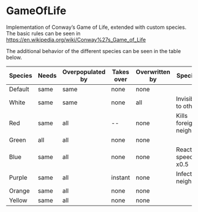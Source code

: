 # GameOfLife
Implementation of Conway’s Game of Life, extended with custom species.
The basic rules can be seen in https://en.wikipedia.org/wiki/Conway%27s_Game_of_Life

The additional behavior of the different species can be seen in the table below.

| Species   | Needs | Overpopulated by | Takes over | Overwritten by | Specialty |
| ------------- | ------------- |------------- |------------- |------------- |------------- |
| Default   | same  | same              | none        | none |
| White     | same  | same              | none        | all  | Invisible to others
| Red       | same  | all               | --          | none | Kills foreign neighbors
| Green     | all   | all               | none        | none |
| Blue      | same  | all               | none        | none | Reaction speed x0.5
| Purple    | same  | all               | instant     | none | Infects neighbors
| Orange    | same  | all               | none        | none |
| Yellow    | same  | all               | none        | none |